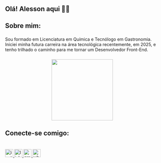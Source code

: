 <h2 align="left">Olá! Alesson aqui 🤘🏻</h2>

###

<h2 align="left">Sobre mim:</h2>

###

<p align="left">Sou formado em Licenciatura em Química e Tecnólogo em Gastronomia. Iniciei minha futura carreira na área tecnológica recentemente, em 2025, e tenho trilhado o caminho para me tornar um Desenvolvedor Front-End.</p>

###

<div align="center">
  <img height="200" src="https://sdmntprcentralus.oaiusercontent.com/files/00000000-f8c4-61f5-a6f0-b10cb73a54e0/raw?se=2025-06-07T03%3A25%3A12Z&sp=r&sv=2024-08-04&sr=b&scid=e5e4d757-1e9c-5939-ac26-a1e9d01fd1e5&skoid=732f244e-db13-47c3-bcc7-7ee02a9397bc&sktid=a48cca56-e6da-484e-a814-9c849652bcb3&skt=2025-06-07T01%3A02%3A01Z&ske=2025-06-08T01%3A02%3A01Z&sks=b&skv=2024-08-04&sig=slmn9wKS8AfcJuAqJf5dkLZmAdHw%2BNTKfhCbrSd0iXw%3D"  />
</div>

###

<h2 align="left">Conecte-se comigo:</h2>

###

<br clear="both">

<div align="left">
  <a href="https://www.instagram.com/alessonsardinha/" target="_blank">
    <img src="https://img.shields.io/static/v1?message=Instagram&logo=instagram&label=&color=0C2B3A&logoColor=b&labelColor=&style=flat" height="26" alt="instagram logo"  />
  </a>
  <a href="https://www.linkedin.com/in/alesson-sardinha-moraes-956b02332/" target="_blank">
    <img src="https://img.shields.io/static/v1?message=LinkedIn&logo=linkedin&label=&color=0C2B3A&logoColor=white&labelColor=&style=flat" height="26" alt="linkedin logo"  />
  </a>
  <a href="alesson.ifma2016@gmail.com" target="_blank">
    <img src="https://img.shields.io/static/v1?message=Gmail&logo=gmail&label=&color=0C2B3A&logoColor=white&labelColor=&style=flat" height="26" alt="gmail logo"  />
  </a>
  <a href="https://wa.me/98984140747" target="_blank">
    <img src="https://img.shields.io/static/v1?message=Whatsapp&logo=whatsapp&label=&color=0C2B3A&logoColor=white&labelColor=&style=flat" height="26" alt="whatsapp logo"  />
  </a>
</div>

###
